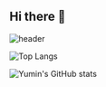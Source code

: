 ## Hi there 👋

<!--
**yuminnnnni/yuminnnnni** is a ✨ _special_ ✨ repository because its `README.md` (this file) appears on your GitHub profile.

Here are some ideas to get you started:

- 🔭 I’m currently working on ...
- 🌱 I’m currently learning ...
- 👯 I’m looking to collaborate on ...
- 🤔 I’m looking for help with ...
- 💬 Ask me about ...
- 📫 How to reach me: ...
- 😄 Pronouns: ...
- ⚡ Fun fact: ...
-->

![header](https://capsule-render.vercel.app/api?type=cylinder&color=auto&height=300&section=header&text=capsule%20render&fontSize=90)

![Top Langs](https://github-readme-stats.vercel.app/api/top-langs/?username=yuminnnnni&layout=compact)

![Yumin's GitHub stats](https://github-readme-stats.vercel.app/api?username=yuminnnnni&show_icons=true&theme=radical)
